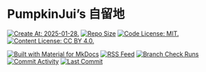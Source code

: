# PumpkinJui’s 自留地

[![Create At: 2025-01-28.](https://img.shields.io/github/created-at/PumpkinJui/blog?style=for-the-badge&logo=github&logoColor=white&color=477DB2)](https://github.com/PumpkinJui?from=2025-01-01&to=2025-01-31)
[![Repo Size](https://img.shields.io/github/repo-size/PumpkinJui/blog?style=for-the-badge&logo=git&logoColor=white&color=477DB2)](https://github.com/PumpkinJui/blog)
[![Code License: MIT.](https://img.shields.io/github/license/PumpkinJui/blog?style=for-the-badge&logo=opensourceinitiative&logoColor=white&color=477DB2&label=CODE%20LICENSE)](https://opensource.org/license/MIT)
[![Content License: CC BY 4.0.](https://img.shields.io/badge/CONTENT%20LICENSE-CC--BY--4.0-477DB2?style=for-the-badge&logo=creativecommons&logoColor=white)](https://creativecommons.org/licenses/by/4.0/)

[![Built with Material for MkDocs](https://img.shields.io/badge/Material_for_MkDocs-526CFE?style=for-the-badge&logo=MaterialForMkDocs&logoColor=white)](https://squidfunk.github.io/mkdocs-material/)
[![RSS Feed](https://img.shields.io/badge/RSS_Feed-FFA500?style=for-the-badge&logo=rss&logoColor=white)](https://pumpkinjui.pages.dev/feed_rss_updated.xml)
[![Branch Check Runs](https://img.shields.io/github/check-runs/PumpkinJui/blog/master?style=for-the-badge&logo=cloudflarepages&logoColor=white)](https://pumpkinjui.pages.dev/)
[![Commit Activity](https://img.shields.io/github/commit-activity/t/PumpkinJui/blog?style=for-the-badge&color=yellow)](https://github.com/PumpkinJui/blog/graphs/commit-activity)
[![Last Commit](https://img.shields.io/github/last-commit/PumpkinJui/blog?display_timestamp=author&style=for-the-badge&color=yellow)](https://github.com/PumpkinJui/blog/commits/master/)
